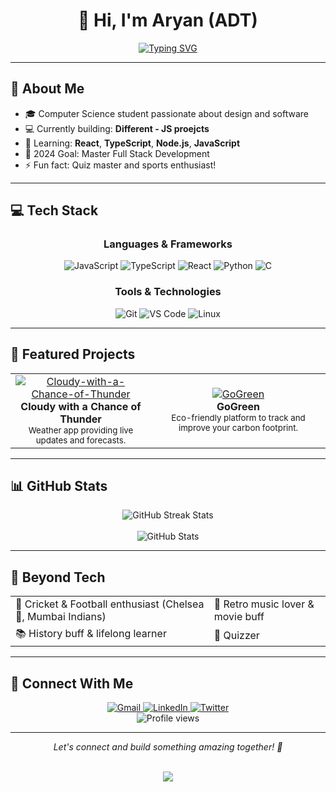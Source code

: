 # <div align="center">👋 Hi, I'm Aryan (ADT)</div>

<div align="center">
  <a href="https://git.io/typing-svg">
    <img src="https://readme-typing-svg.demolab.com?font=Fira+Code&weight=600&size=28&duration=4000&pause=1000&color=6C63FF&center=true&vCenter=true&width=435&lines=Frontend+Developer;Problem+Solver;Full+Stack+Enthusiast;Open+Source+Lover" alt="Typing SVG">
  </a>
</div>

---

## 🚀 About Me

- 🎓 Computer Science student passionate about design and software
- 💻 Currently building: **Different - JS proejcts**
- 🌱 Learning: **React**, **TypeScript**, **Node.js**, **JavaScript**
- 🎯 2024 Goal: Master Full Stack Development
- ⚡ Fun fact: Quiz master and sports enthusiast!

---

## 💻 Tech Stack

<div align="center">

### Languages & Frameworks
![JavaScript](https://img.shields.io/badge/JavaScript-F7DF1E?style=for-the-badge&logo=javascript&logoColor=black)
![TypeScript](https://img.shields.io/badge/TypeScript-007ACC?style=for-the-badge&logo=typescript&logoColor=white)
![React](https://img.shields.io/badge/React-20232A?style=for-the-badge&logo=react&logoColor=61DAFB)
![Python](https://img.shields.io/badge/Python-3776AB?style=for-the-badge&logo=python&logoColor=white)
![C](https://img.shields.io/badge/C-00599C?style=for-the-badge&logo=c&logoColor=white)

### Tools & Technologies
![Git](https://img.shields.io/badge/Git-F05032?style=for-the-badge&logo=git&logoColor=white)
![VS Code](https://img.shields.io/badge/VS_Code-0078D4?style=for-the-badge&logo=visual%20studio%20code&logoColor=white)
![Linux](https://img.shields.io/badge/Linux-FCC624?style=for-the-badge&logo=linux&logoColor=black)

</div>

---

## 🌟 Featured Projects

<table>
  <tr>
    <td align="center">
      <a href="https://github.com/aryandevtyagi10/Cloudy-with-a-Chance-of-Thunder">
        <img src="https://github-readme-stats.vercel.app/api/pin/?username=aryandevtyagi10&repo=Cloudy-with-a-Chance-of-Thunder&theme=tokyonight" alt="Cloudy-with-a-Chance-of-Thunder" />
      </a>
      <br>
      <b>Cloudy with a Chance of Thunder</b>
      <br>
      <sub>Weather app providing live updates and forecasts.</sub>
    </td>
    <td align="center">
      <a href="https://github.com/aryandevtyagi10/GoGreen">
        <img src="https://github-readme-stats.vercel.app/api/pin/?username=aryandevtyagi10&repo=GoGreen&theme=tokyonight" alt="GoGreen" />
      </a>
      <br>
      <b>GoGreen</b>
      <br>
      <sub>Eco-friendly platform to track and improve your carbon footprint.</sub>
    </td>
  </tr>
</table>

---

## 📊 GitHub Stats

<div align="center">
  <img src="https://github-readme-streak-stats.herokuapp.com/?user=aryandevtyagi10&theme=tokyonight&hide_border=true" alt="GitHub Streak Stats" />
  <br><br>
  <img src="https://github-readme-stats.vercel.app/api?username=aryandevtyagi10&show_icons=true&theme=tokyonight&hide_border=true" alt="GitHub Stats" />
</div>

---

## 🎯 Beyond Tech

<table>
  <tr>
    <td>🏏 Cricket & Football enthusiast (Chelsea 💙, Mumbai Indians)</td>
    <td>🎵 Retro music lover & movie buff</td>
  </tr>
  <tr>
    <td>📚 History buff & lifelong learner</td>
    <td>📜 Quizzer</td>
  </tr>
</table>

---

## 🤝 Connect With Me

<div align="center">
  <a href="mailto:aryandevtyagi2004@gmail.com">
    <img src="https://img.shields.io/badge/Gmail-D14836?style=for-the-badge&logo=gmail&logoColor=white" alt="Gmail" />
  </a>
  <a href="https://www.linkedin.com/in/aryan-dev-tyagi">
    <img src="https://img.shields.io/badge/LinkedIn-0077B5?style=for-the-badge&logo=linkedin&logoColor=white" alt="LinkedIn" />
  </a>
  <a href="https://twitter.com/EleventyOne1111">
    <img src="https://img.shields.io/badge/Twitter-1DA1F2?style=for-the-badge&logo=twitter&logoColor=white" alt="Twitter" />
  </a>
</div>

<div align="center">
  <img src="https://komarev.com/ghpvc/?username=aryandevtyagi10&style=flat-square&color=blue" alt="Profile views"/>
</div>

---

<div align="center">
  <i>Let's connect and build something amazing together! 🚀</i>
  <br>
<p align="center">
</p>
<br>
  <img src="https://github-profile-summary-cards.vercel.app/api/cards/profile-details?username=aryandevtyagi10&theme=github_dark"/>
</p>
</div>
